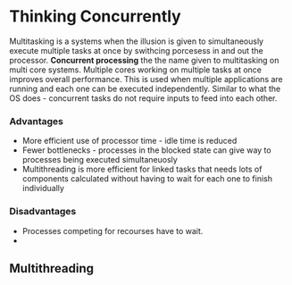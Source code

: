 # Thinking Concurrently
Multitasking is a systems when the illusion is given to simultaneously execute multiple tasks at once by swithcing porcesess in and out the processor. **Concurrent processing** the the name given to multitasking on multi core systems. Multiple cores working on multiple tasks at once improves overall performance. This is used when multiple applications are running and each one can be executed independently. Similar to what the OS does - concurrent tasks do not require inputs to feed into each other.

### Advantages
- More efficient use of processor time - idle time is reduced
- Fewer bottlenecks - processes in the blocked state can give way to processes being executed simultaneuosly
- Multithreading is more efficient for linked tasks that needs lots of components calculated without having to wait for each one to finish individually

### Disadvantages
- Processes competing for recourses have to wait.
-

## Multithreading

